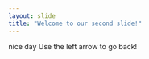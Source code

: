 ```yaml
---
layout: slide
title: "Welcome to our second slide!"
---
```

nice day
Use the left arrow to go back!
